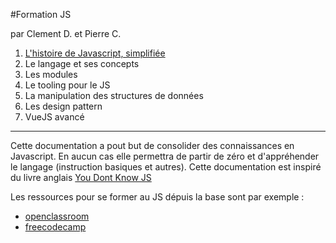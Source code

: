 #Formation JS

par Clement D. et Pierre C.



1. [L'histoire de Javascript, simplifiée](./doc/chapter1-historic/historic.md)
2. Le langage et ses concepts
3. Les modules
4. Le tooling pour le JS
5. La manipulation des structures de données
6. Les design pattern  
7. VueJS avancé


---

Cette documentation a pout but de consolider des connaissances en Javascript. En aucun cas
elle permettra de partir de zéro et d'appréhender le langage (instruction basiques et autres).
Cette documentation est inspiré du livre anglais [You Dont Know JS](https://github.com/getify/You-Dont-Know-JS/tree/1st-ed)

Les ressources pour se former au JS dépuis la base sont par exemple : 
- [openclassroom](https://openclassrooms.com/fr/courses/2984401-apprenez-a-coder-avec-javascript)
- [freecodecamp](https://guide.freecodecamp.org/javascript/)
